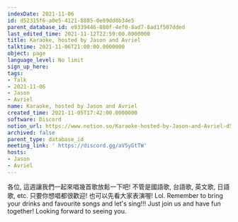 ```yaml
---
indexDate: 2021-11-06
id: d52315f6-a0e5-4121-8885-0e89dd0b34e5
parent_database_id: e9339446-880f-4ef0-8ad7-8ad1f507dded
last_edited_time: 2021-11-12T22:59:00.0000000
title: Karaoke, hosted by Jason and Avriel
talktime: 2021-11-06T21:00:00.0000000
object: page
language_level: No limit
sign_up_here: 
tags:
- Talk
- 2021-11-06
- Jason
- Avriel
name: Karaoke, hosted by Jason and Avriel
created_time: 2021-11-05T17:42:00.0000000
software: Discord
notion_url: https://www.notion.so/Karaoke-hosted-by-Jason-and-Avriel-d52315f6a0e5412188850e89dd0b34e5
archived: false
parent_type: database_id
meeting_link: ' https://discord.gg/aV5yGtTW'
hosts:
- Jason
- Avriel
---
```





各位, 這週讓我們一起來唱幾首歌放鬆一下吧! 不管是國語歌, 台語歌, 英文歌, 日語歌, etc. 只要你想唱都很歡迎! 也可以先看大家表演喔! Lol. 
Remember to bring your drinks and favourite songs and let's sing!!!
Just join us and have fun together! Looking forward to seeing you.









